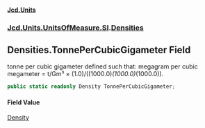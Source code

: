 #### [Jcd.Units](index.md 'index')

### [Jcd.Units.UnitsOfMeasure.SI](Jcd.Units.UnitsOfMeasure.SI.md 'Jcd.Units.UnitsOfMeasure.SI').[Densities](Densities.md 'Jcd.Units.UnitsOfMeasure.SI.Densities')

## Densities.TonnePerCubicGigameter Field

tonne per cubic gigameter defined such that: megagram per cubic megameter = t/Gm³ ×
(1.0)/((1000.0)*(1000.0)*(1000.0)).

```csharp
public static readonly Density TonnePerCubicGigameter;
```

#### Field Value

[Density](Density.md 'Jcd.Units.UnitTypes.Density')